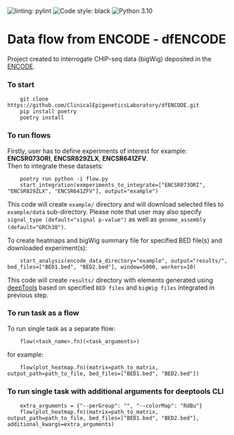 ![linting: pylint](https://img.shields.io/badge/linting-pylint-yellowgreen)
![Code style: black](https://img.shields.io/badge/code%20style-black-000000.svg)
![Python 3.10](https://img.shields.io/badge/python-3.10-blue.svg)

# Data flow from ENCODE - dfENCODE
Project created to interrogate CHIP-seq data (bigWig) deposited in the [ENCODE](https://www.encodeproject.org/).

### To start 
        git clone https://github.com/ClinicalEpigeneticsLaboratory/dfENCODE.git
        pip install poetry
        poetry install

### To run flows
Firstly, user has to define experiments of interest for example: **ENCSR073ORI**, **ENCSR829ZLX**, **ENCSR641ZFV**.   
Then to integrate these datasets:

        poetry run python -i flow.py
        start_integration(exmperiments_to_integrate=["ENCSR073ORI", "ENCSR829ZLX", "ENCSR641ZFV"], output="example")

This code will create `example/` directory and will download selected files to `example/data` sub-directory.
Please note that user may also specify `signal_type (default="signal p-value")` as well as `genome_assembly (default="GRCh38")`.

To create heatmaps and bigWig summary file for specified BED file(s) and downloaded experiment(s):

        start_analysis(encode_data_directory="example", output="results/", bed_files=["BED1.bed", "BED2.bed"], window=5000, workers=10)

This code will create `results/` directory with elements generated using [deepTools](https://deeptools.readthedocs.io/en/develop/) based on specified `BED files` and `bigWig files` integrated in previous step.

### To run task as a flow
To run single task as a separate flow:

        flow(<task_name>.fn)(<task_arguments>)

for example:

        flow(plot_heatmap.fn)(matrix=path_to_matrix, output_path=path_to_file, bed_files=["BED1.bed", "BED2.bed"])

### To run single task with additional arguments for deeptools CLI
        
        extra_arguments = {"--perGroup": "", "--colorMap": "RdBu"}
        flow(plot_heatmap.fn)(matrix=path_to_matrix, output_path=path_to_file, bed_files=["BED1.bed", "BED2.bed"], additional_kwargs=extra_arguments)
